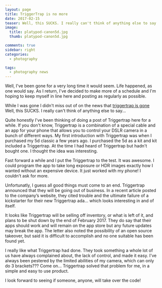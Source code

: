 ```yaml
---
layout: page
title: TriggerTrap is no more
date: 2017-02-15
teaser: Well, this SUCKS. I really can't think of anything else to say... Quite honestly I've been thinking of doing a post of Triggertrap here for a while.
image:
  title: platypod-canon5d.jpg
  thumb: platypod-canon5d.jpg

comments: true
sidebar: right
categories:
  - photography

tags:
  - photography news
---
```

Well, I've been gone for a very long time it would seem. Life happened, as one would say. As I return, I've decided to make more of a schedule and I'm hoping to keep myself in line here and posting as regularly as possible.

While I was gone I didn't miss out of on the news that [triggertrap is gone](https://medium.com/triggertrap-playbook/triggertrap-going-out-of-business-faq-988112eebfef#.9iy6r5iua) Well, this SUCKS. I really can't think of anything else to say...

Quite honestly I've been thinking of doing a post of Triggertrap here for a while. If you don't know, Triggertrap is a combination of a special cable and an app for your phone that allows you to control your DSLR camera in a bunch of different ways. My first introduction with Triggertrap was when I purchased my 5d classic a few years ago. I purchased the 5d as a kit and kit included a Triggertrap. At the time I had heard of Triggertrap but hadn't bought one. I thought the idea was interesting.

Fast forward a while and I put the Triggertrap to the test. It was awesome. I could program the app to take long exposure or HDR images exactly how I wanted without an expensive device. It just worked with my phone! I couldn't ask for more.

Unfortunatly, I guess all good things must come to an end. Triggertrap announced that they will be going out of business. In a recent article posted to the company’s website, they cited trouble and the ultimate failure of a kickstarter for their new Triggertrap ada... which looks interesting in and of itself.

It looks like Triggertrap will be selling off inventory, or what is left of it, and plans to be shut down by the end of February 2017. They do say that their apps should work and will remain on the app store but any future updates may break the app. The letter also noted the possibility of an open source takeover, but said it is difficult to accomplish and no one suitable has been found yet.

I really like what Triggertrap had done. They took something a whole lot of us have always complained about, the lack of control, and made it easy. I've always been pestered by the limited abilities of my camera, which can only do 3 brackets??? Come on... Triggertrap solved that problem for me, in a simple and easy to use product.

I look forward to seeing if someone, anyone, will take over the code!
